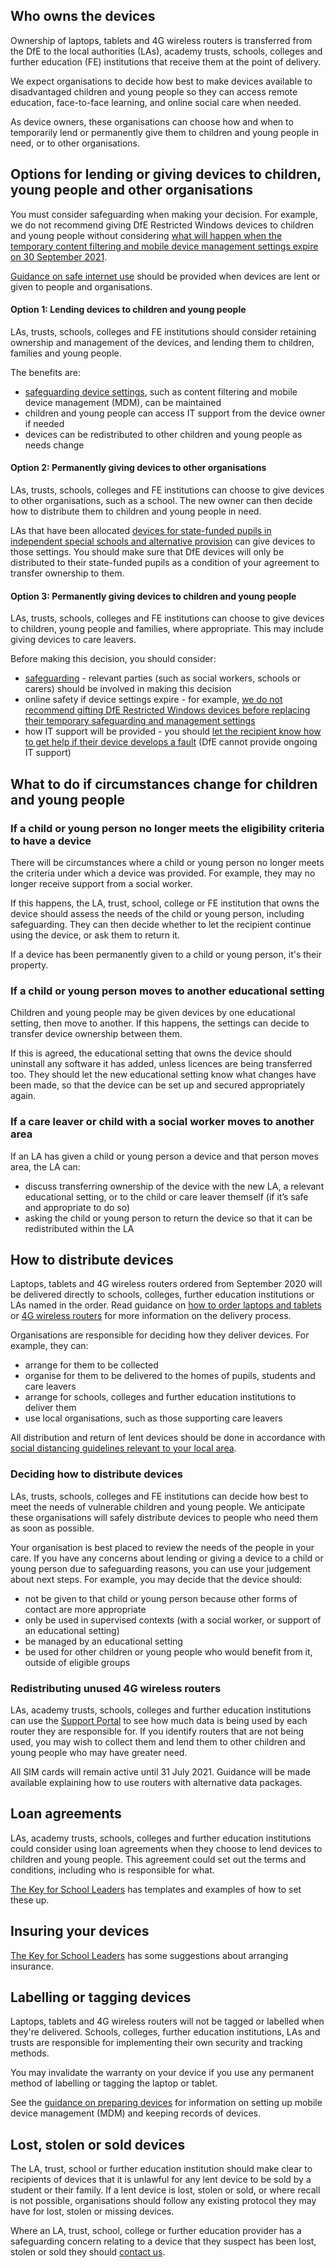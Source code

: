 ## Who owns the devices

Ownership of laptops, tablets and 4G wireless routers is transferred from the DfE to the local authorities (LAs), academy trusts, schools, colleges and further education (FE) institutions that receive them at the point of delivery.

We expect organisations to decide how best to make devices available to disadvantaged children and young people so they can access remote education, face-to-face learning, and online social care when needed.

As device owners, these organisations can choose how and when to temporarily lend or permanently give them to children and young people in need, or to other organisations. 

## Options for lending or giving devices to children, young people and other organisations

You must consider safeguarding when making your decision. For example, we do not recommend giving DfE Restricted Windows devices to children and young people without considering [what will happen when the temporary content filtering and mobile device management settings expire on 30 September 2021](https://get-help-with-tech.education.gov.uk/devices/preparing-microsoft-windows-laptops-and-tablets#reconfigure-your-devices). 

[Guidance on safe internet use](https://www.saferinternet.org.uk/) should be provided when devices are lent or given to people and organisations.

#### Option 1: Lending devices to children and young people

LAs, trusts, schools, colleges and FE institutions should consider retaining ownership and management of the devices, and lending them to children, families and young people. 

The benefits are:

* [safeguarding device settings](https://get-help-with-tech.education.gov.uk/devices/safeguarding-for-device-users), such as content filtering and mobile device management (MDM), can be maintained
* children and young people can access IT support from the device owner if needed
* devices can be redistributed to other children and young people as needs change

#### Option 2: Permanently giving devices to other organisations

LAs, trusts, schools, colleges and FE institutions can choose to give devices to other organisations, such as a school. The new owner can then decide how to distribute them to children and young people in need.

LAs that have been allocated [devices for state-funded pupils in independent special schools and alternative provision](/devices/how-to-order-laptops-for-independent-special-schools) can give devices to those settings. You should make sure that DfE devices will only be distributed to their state-funded pupils as a condition of your agreement to transfer ownership to them.

#### Option 3: Permanently giving devices to children and young people

LAs, trusts, schools, colleges and FE institutions can choose to give devices to children, young people and families, where appropriate. This may include giving devices to care leavers.

Before making this decision, you should consider:

* [safeguarding](https://get-help-with-tech.education.gov.uk/devices/safeguarding-for-device-users) - relevant parties (such as social workers, schools or carers) should be involved in making this decision
* online safety if device settings expire - for example, [we do not recommend gifting DfE Restricted Windows devices before replacing their temporary safeguarding and management settings](https://get-help-with-tech.education.gov.uk/devices/preparing-microsoft-windows-laptops-and-tablets#preparing-laptops-and-tablets-ordered-with-dfe-settings-installed)
* how IT support will be provided - you should [let the recipient know how to get help if their device develops a fault](https://get-help-with-tech.education.gov.uk/devices/replace-a-faulty-device) (DfE cannot provide ongoing IT support)  

## What to do if circumstances change for children and young people

### If a child or young person no longer meets the eligibility criteria to have a device

There will be circumstances where a child or young person no longer meets the criteria under which a device was provided. For example, they may no longer receive support from a social worker.

If this happens, the LA, trust, school, college or FE institution that owns the device should assess the needs of the child or young person, including safeguarding. They can then  decide whether to let the recipient continue using the device, or ask them to return it.   

If a device has been permanently given to a child or young person, it's their property.


### If a child or young person moves to another educational setting

Children and young people may be given devices by one educational setting, then move to another. If this happens, the settings can decide to transfer device ownership between them.

If this is agreed, the educational setting that owns the device should uninstall any software it has added, unless licences are being transferred too. They should let the new educational setting know what changes have been made, so that the device can be set up and secured appropriately again.

### If a care leaver or child with a social worker moves to another area

If an LA has given a child or young person a device and that person moves area, the LA can:

* discuss transferring ownership of the device with the new LA, a relevant educational setting, or to the child or care leaver themself (if it’s safe and appropriate to do so)
* asking the child or young person to return the device so that it can be redistributed within the LA

## How to distribute devices

Laptops, tablets and 4G wireless routers ordered from September 2020 will be delivered directly to schools, colleges, further education institutions or LAs named in the order. Read guidance on [how to order laptops and tablets](https://get-help-with-tech.education.gov.uk/devices/how-to-order) or [4G wireless routers](https://get-help-with-tech.education.gov.uk/how-to-request-4g-wireless-routers) for more information on the delivery process.

Organisations are responsible for deciding how they deliver devices. For example, they can:

* arrange for them to be collected
* organise for them to be delivered to the homes of pupils, students and care leavers
* arrange for schools, colleges and further education institutions to deliver them
* use local organisations, such as those supporting care leavers

All distribution and return of lent devices should be done in accordance with [social distancing guidelines relevant to your local area](https://www.gov.uk/government/collections/local-restrictions-areas-with-an-outbreak-of-coronavirus-covid-19).

### Deciding how to distribute devices

LAs, trusts, schools, colleges and FE institutions can decide how best to meet the needs of vulnerable children and young people. We anticipate these organisations will safely distribute devices to people who need them as soon as possible.

Your organisation is best placed to review the needs of the people in your care. If you have any concerns about lending or giving a device to a child or young person due to safeguarding reasons, you can use your judgement about next steps. For example, you may decide that the device should:

* not be given to that child or young person because other forms of contact are more appropriate
* only be used in supervised contexts (with a social worker, or support of an educational setting)
* be managed by an educational setting
* be used for other children or young people who would benefit from it, outside of eligible groups

### Redistributing unused 4G wireless routers

LAs, academy trusts, schools, colleges and further education institutions can use the [Support Portal](https://computacenterprod.service-now.com/dfe) to see how much data is being used by each router they are responsible for. If you identify routers that are not being used, you may wish to collect them and lend them to other children and young people who may have greater need.

All SIM cards will remain active until 31 July 2021. Guidance will be made available explaining how to use routers with alternative data packages. 


## Loan agreements

LAs, academy trusts, schools, colleges and further education institutions could consider using loan agreements when they choose to lend devices to children and young people. This agreement could set out the terms and conditions, including who is responsible for what.

[The Key for School Leaders](https://covid19.thekeysupport.com/covid-19/deliver-remote-learning/make-tech-work-you/loaning-it-equipment-pupils-and-staff/#section-1) has templates and examples of how to set these up.

## Insuring your devices

[The Key for School Leaders](https://covid19.thekeysupport.com/covid-19/deliver-remote-learning/make-tech-work-you/loaning-it-equipment-pupils-and-staff/?marker=full-search-q-loan%20agreement-result-1) has some suggestions about arranging insurance.

## Labelling or tagging devices

Laptops, tablets and 4G wireless routers will not be tagged or labelled when they're delivered. Schools, colleges, further education institutions, LAs and trusts are responsible for implementing their own security and tracking methods. 

You may invalidate the warranty on your device if you use any permanent method of labelling or tagging the laptop or tablet.

See the [guidance on preparing devices](/devices/preparing-chromebooks) for information on setting up mobile device management (MDM) and keeping records of devices.

## Lost, stolen or sold devices

The LA, trust, school or further education institution should make clear to recipients of devices that it is unlawful for any lent device to be sold by a student or their family. If a lent device is lost, stolen or sold, or where recall is not possible, organisations should follow any existing protocol they may have for lost, stolen or missing devices.

Where an LA, trust, school, college or further education provider has a safeguarding concern relating to a device that they suspect has been lost, stolen or sold they should [contact us](/get-support).
